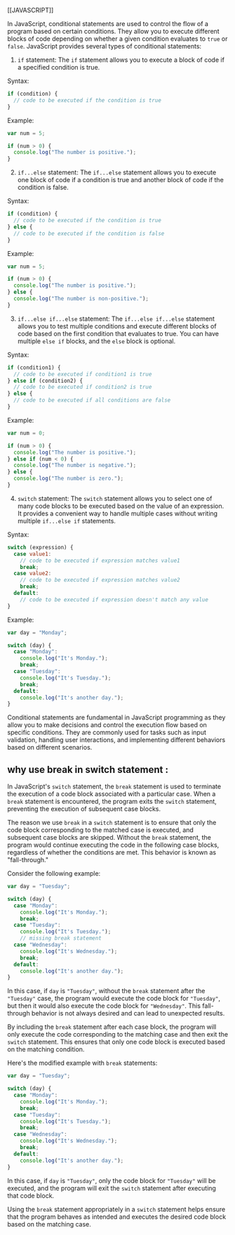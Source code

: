 [[JAVASCRIPT]]

In JavaScript, conditional statements are used to control the flow of a program based on certain conditions. They allow you to execute different blocks of code depending on whether a given condition evaluates to `true` or `false`. JavaScript provides several types of conditional statements:

1. `if` statement:
The `if` statement allows you to execute a block of code if a specified condition is true.

Syntax:
```javascript
if (condition) {
  // code to be executed if the condition is true
}
```

Example:
```javascript
var num = 5;

if (num > 0) {
  console.log("The number is positive.");
}
```

2. `if...else` statement:
The `if...else` statement allows you to execute one block of code if a condition is true and another block of code if the condition is false.

Syntax:
```javascript
if (condition) {
  // code to be executed if the condition is true
} else {
  // code to be executed if the condition is false
}
```

Example:
```javascript
var num = 5;

if (num > 0) {
  console.log("The number is positive.");
} else {
  console.log("The number is non-positive.");
}
```

3. `if...else if...else` statement:
The `if...else if...else` statement allows you to test multiple conditions and execute different blocks of code based on the first condition that evaluates to true. You can have multiple `else if` blocks, and the `else` block is optional.

Syntax:
```javascript
if (condition1) {
  // code to be executed if condition1 is true
} else if (condition2) {
  // code to be executed if condition2 is true
} else {
  // code to be executed if all conditions are false
}
```

Example:
```javascript
var num = 0;

if (num > 0) {
  console.log("The number is positive.");
} else if (num < 0) {
  console.log("The number is negative.");
} else {
  console.log("The number is zero.");
}
```

4. `switch` statement:
The `switch` statement allows you to select one of many code blocks to be executed based on the value of an expression. It provides a convenient way to handle multiple cases without writing multiple `if...else if` statements.

Syntax:
```javascript
switch (expression) {
  case value1:
    // code to be executed if expression matches value1
    break;
  case value2:
    // code to be executed if expression matches value2
    break;
  default:
    // code to be executed if expression doesn't match any value
}
```

Example:
```javascript
var day = "Monday";

switch (day) {
  case "Monday":
    console.log("It's Monday.");
    break;
  case "Tuesday":
    console.log("It's Tuesday.");
    break;
  default:
    console.log("It's another day.");
}
```

Conditional statements are fundamental in JavaScript programming as they allow you to make decisions and control the execution flow based on specific conditions. They are commonly used for tasks such as input validation, handling user interactions, and implementing different behaviors based on different scenarios.



## why use break in switch statement : 
In JavaScript's `switch` statement, the `break` statement is used to terminate the execution of a code block associated with a particular case. When a `break` statement is encountered, the program exits the `switch` statement, preventing the execution of subsequent case blocks.

The reason we use `break` in a `switch` statement is to ensure that only the code block corresponding to the matched case is executed, and subsequent case blocks are skipped. Without the `break` statement, the program would continue executing the code in the following case blocks, regardless of whether the conditions are met. This behavior is known as "fall-through."

Consider the following example:

```javascript
var day = "Tuesday";

switch (day) {
  case "Monday":
    console.log("It's Monday.");
    break;
  case "Tuesday":
    console.log("It's Tuesday.");
    // missing break statement
  case "Wednesday":
    console.log("It's Wednesday.");
    break;
  default:
    console.log("It's another day.");
}
```

In this case, if `day` is `"Tuesday"`, without the `break` statement after the `"Tuesday"` case, the program would execute the code block for `"Tuesday"`, but then it would also execute the code block for `"Wednesday"`. This fall-through behavior is not always desired and can lead to unexpected results.

By including the `break` statement after each case block, the program will only execute the code corresponding to the matching case and then exit the `switch` statement. This ensures that only one code block is executed based on the matching condition.

Here's the modified example with `break` statements:

```javascript
var day = "Tuesday";

switch (day) {
  case "Monday":
    console.log("It's Monday.");
    break;
  case "Tuesday":
    console.log("It's Tuesday.");
    break;
  case "Wednesday":
    console.log("It's Wednesday.");
    break;
  default:
    console.log("It's another day.");
}
```

In this case, if `day` is `"Tuesday"`, only the code block for `"Tuesday"` will be executed, and the program will exit the `switch` statement after executing that code block.

Using the `break` statement appropriately in a `switch` statement helps ensure that the program behaves as intended and executes the desired code block based on the matching case.